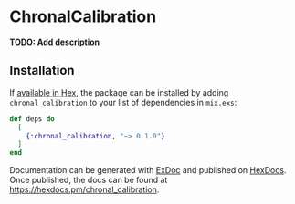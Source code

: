 # ChronalCalibration

**TODO: Add description**

## Installation

If [available in Hex](https://hex.pm/docs/publish), the package can be installed
by adding `chronal_calibration` to your list of dependencies in `mix.exs`:

```elixir
def deps do
  [
    {:chronal_calibration, "~> 0.1.0"}
  ]
end
```

Documentation can be generated with [ExDoc](https://github.com/elixir-lang/ex_doc)
and published on [HexDocs](https://hexdocs.pm). Once published, the docs can
be found at <https://hexdocs.pm/chronal_calibration>.

